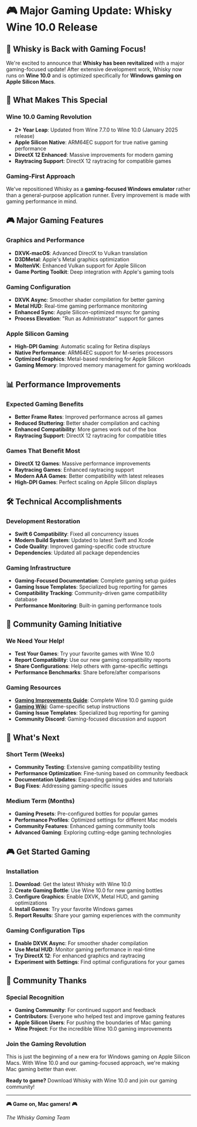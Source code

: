 # 🎮 Major Gaming Update: Whisky Wine 10.0 Release

## 🚀 Whisky is Back with Gaming Focus!

We're excited to announce that **Whisky has been revitalized** with a major gaming-focused update! After extensive development work, Whisky now runs on **Wine 10.0** and is optimized specifically for **Windows gaming on Apple Silicon Macs**.

## 🎯 What Makes This Special

### **Wine 10.0 Gaming Revolution**
- **2+ Year Leap**: Updated from Wine 7.7.0 to Wine 10.0 (January 2025 release)
- **Apple Silicon Native**: ARM64EC support for true native gaming performance
- **DirectX 12 Enhanced**: Massive improvements for modern gaming
- **Raytracing Support**: DirectX 12 raytracing for compatible games

### **Gaming-First Approach**
We've repositioned Whisky as a **gaming-focused Windows emulator** rather than a general-purpose application runner. Every improvement is made with gaming performance in mind.

## 🎮 Major Gaming Features

### **Graphics and Performance**
- **DXVK-macOS**: Advanced DirectX to Vulkan translation
- **D3DMetal**: Apple's Metal graphics optimization
- **MoltenVK**: Enhanced Vulkan support for Apple Silicon
- **Game Porting Toolkit**: Deep integration with Apple's gaming tools

### **Gaming Configuration**
- **DXVK Async**: Smoother shader compilation for better gaming
- **Metal HUD**: Real-time gaming performance monitoring
- **Enhanced Sync**: Apple Silicon-optimized msync for gaming
- **Process Elevation**: "Run as Administrator" support for games

### **Apple Silicon Gaming**
- **High-DPI Gaming**: Automatic scaling for Retina displays
- **Native Performance**: ARM64EC support for M-series processors
- **Optimized Graphics**: Metal-based rendering for Apple Silicon
- **Gaming Memory**: Improved memory management for gaming workloads

## 📊 Performance Improvements

### **Expected Gaming Benefits**
- **Better Frame Rates**: Improved performance across all games
- **Reduced Stuttering**: Better shader compilation and caching
- **Enhanced Compatibility**: More games work out of the box
- **Raytracing Support**: DirectX 12 raytracing for compatible titles

### **Games That Benefit Most**
- **DirectX 12 Games**: Massive performance improvements
- **Raytracing Games**: Enhanced raytracing support
- **Modern AAA Games**: Better compatibility with latest releases
- **High-DPI Games**: Perfect scaling on Apple Silicon displays

## 🛠️ Technical Accomplishments

### **Development Restoration**
- **Swift 6 Compatibility**: Fixed all concurrency issues
- **Modern Build System**: Updated to latest Swift and Xcode
- **Code Quality**: Improved gaming-specific code structure
- **Dependencies**: Updated all package dependencies

### **Gaming Infrastructure**
- **Gaming-Focused Documentation**: Complete gaming setup guides
- **Gaming Issue Templates**: Specialized bug reporting for games
- **Compatibility Tracking**: Community-driven game compatibility database
- **Performance Monitoring**: Built-in gaming performance tools

## 🎯 Community Gaming Initiative

### **We Need Your Help!**
- **Test Your Games**: Try your favorite games with Wine 10.0
- **Report Compatibility**: Use our new gaming compatibility reports
- **Share Configurations**: Help others with game-specific settings
- **Performance Benchmarks**: Share before/after comparisons

### **Gaming Resources**
- **[Gaming Improvements Guide](GAMING-IMPROVEMENTS.md)**: Complete Wine 10.0 gaming guide
- **[Gaming Wiki](https://github.com/IsaacMarovitz/Whisky/wiki/Game-Support)**: Game-specific setup instructions
- **Gaming Issue Templates**: Specialized bug reporting for gaming
- **Community Discord**: Gaming-focused discussion and support

## 📅 What's Next

### **Short Term (Weeks)**
- **Community Testing**: Extensive gaming compatibility testing
- **Performance Optimization**: Fine-tuning based on community feedback
- **Documentation Updates**: Expanding gaming guides and tutorials
- **Bug Fixes**: Addressing gaming-specific issues

### **Medium Term (Months)**
- **Gaming Presets**: Pre-configured bottles for popular games
- **Performance Profiles**: Optimized settings for different Mac models
- **Community Features**: Enhanced gaming community tools
- **Advanced Gaming**: Exploring cutting-edge gaming technologies

## 🎮 Get Started Gaming

### **Installation**
1. **Download**: Get the latest Whisky with Wine 10.0
2. **Create Gaming Bottle**: Use Wine 10.0 for new gaming bottles
3. **Configure Graphics**: Enable DXVK, Metal HUD, and gaming optimizations
4. **Install Games**: Try your favorite Windows games
5. **Report Results**: Share your gaming experiences with the community

### **Gaming Configuration Tips**
- **Enable DXVK Async**: For smoother shader compilation
- **Use Metal HUD**: Monitor gaming performance in real-time
- **Try DirectX 12**: For enhanced graphics and raytracing
- **Experiment with Settings**: Find optimal configurations for your games

## 🙏 Community Thanks

### **Special Recognition**
- **Gaming Community**: For continued support and feedback
- **Contributors**: Everyone who helped test and improve gaming features
- **Apple Silicon Users**: For pushing the boundaries of Mac gaming
- **Wine Project**: For the incredible Wine 10.0 gaming improvements

### **Join the Gaming Revolution**
This is just the beginning of a new era for Windows gaming on Apple Silicon Macs. With Wine 10.0 and our gaming-focused approach, we're making Mac gaming better than ever.

**Ready to game?** Download Whisky with Wine 10.0 and join our gaming community!

---

**🎮 Game on, Mac gamers! 🎮**

*The Whisky Gaming Team*